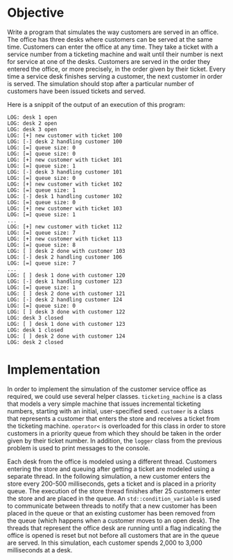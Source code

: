 # Objective

Write a program that simulates the way customers are served in an office. The office has three desks where customers can be served at the same time. Customers can enter the office at any time. They take a ticket with a service number from a ticketing machine and wait until their number is next for service at one of the desks. Customers are served in the order they entered the office, or more precisely, in the order given by their ticket. Every time a service desk finishes serving a customer, the next customer in order is served. The simulation should stop after a particular number of customers have been issued tickets and served.

Here is a snippit of the output of an execution of this program:
```markup
LOG: desk 1 open
LOG: desk 2 open
LOG: desk 3 open
LOG: [+] new customer with ticket 100
LOG: [-] desk 2 handling customer 100
LOG: [=] queue size: 0
LOG: [=] queue size: 0
LOG: [+] new customer with ticket 101
LOG: [=] queue size: 1
LOG: [-] desk 3 handling customer 101
LOG: [=] queue size: 0
LOG: [+] new customer with ticket 102
LOG: [=] queue size: 1
LOG: [-] desk 1 handling customer 102
LOG: [=] queue size: 0
LOG: [+] new customer with ticket 103
LOG: [=] queue size: 1
...
LOG: [+] new customer with ticket 112
LOG: [=] queue size: 7
LOG: [+] new customer with ticket 113
LOG: [=] queue size: 8
LOG: [ ] desk 2 done with customer 103
LOG: [-] desk 2 handling customer 106
LOG: [=] queue size: 7
...
LOG: [ ] desk 1 done with customer 120
LOG: [-] desk 1 handling customer 123
LOG: [=] queue size: 1
LOG: [ ] desk 2 done with customer 121
LOG: [-] desk 2 handling customer 124
LOG: [=] queue size: 0
LOG: [ ] desk 3 done with customer 122
LOG: desk 3 closed
LOG: [ ] desk 1 done with customer 123
LOG: desk 1 closed
LOG: [ ] desk 2 done with customer 124
LOG: desk 2 closed
```

# Implementation

In order to implement the simulation of the customer service office as required, we could use several helper classes. `ticketing_machine` is a class that models a very simple machine that issues incremental ticketing numbers, starting with an initial, user-specified seed. `customer` is a class that represents a customer that enters the store and receives a ticket from the ticketing machine. `operator<` is overloaded for this class in order to store customers in a priority queue from which they should be taken in the order given by their ticket number. In addition, the `logger` class from the previous problem is used to print messages to the console.

Each desk from the office is modeled using a different thread. Customers entering the store and queuing after getting a ticket are modeled using a separate thread. In the following simulation, a new customer enters the store every 200-500 milliseconds, gets a ticket and is placed in a priority queue. The execution of the store thread finishes after 25 customers enter the store and are placed in the queue. An `std::condition_variable` is used to communicate between threads to notify that a new customer has been placed in the queue or that an existing customer has been removed from the queue (which happens when a customer moves to an open desk). The threads that represent the office desk are running until a flag indicating the office is opened is reset but not before all customers that are in the queue are served. In this simulation, each customer spends 2,000 to 3,000 milliseconds at a desk.